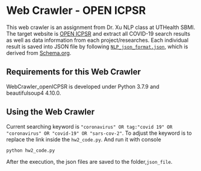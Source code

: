 # Web Crawler - OPEN ICPSR
This web crawler is an assignment from Dr. Xu NLP class at UTHealth SBMI.
The target website is [OPEN ICPSR](https://www.openicpsr.org/openicpsr/search/studies?start=0&ARCHIVE=openicpsr&sort=score%20desc%2CDATEUPDATED%20desc&rows=163&q=%22coronavirus%22%20OR%20tag%3A%22covid%2019%22%20OR%20%22coronavirus%22%20OR%20%22covid-19%22%20OR%20%22sars-cov-2%22) and extract all COVID-19 search results as well as data information from each project/researches. Each individual result is saved into JSON file by following [`NLP_json_format.json`](src/NLP_json_format.json), which is derived from [Schema.org](https://schema.org/Dataset). 

## Requirements for this Web Crawler 
WebCrawler_openICPSR is developed under Python 3.7.9 and beautifulsoup4 4.10.0.

## Using the Web Crawler
Current searching keyword is `"coronavirus" OR tag:"covid 19" OR "coronavirus" OR "covid-19" OR "sars-cov-2"`.
To adjust the keyword is to replace the link inside the `hw2_code.py`.
And run it with console
```
python hw2_code.py
```
After the execution, the json files are saved to the folder,`json_file`.
